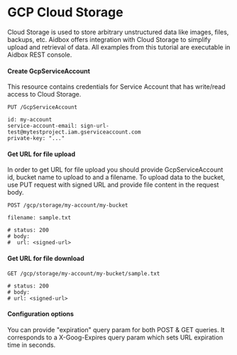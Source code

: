# GCP Cloud Storage

Cloud Storage is used to store arbitrary unstructured data like images, files, backups, etc. Aidbox offers integration with Cloud Storage to simplify upload and retrieval of data. All examples from this tutorial are executable in Aidbox REST console.

#### Create GcpServiceAccount

This resource contains credentials for Service Account that has write/read access to Cloud Storage.

```
PUT /GcpServiceAccount

id: my-account
service-account-email: sign-url-test@mytestproject.iam.gserviceaccount.com
private-key: "..."
```

#### Get URL for file upload

In order to get URL for file upload you should provide GcpServiceAccount id, bucket name to upload to and a filename. To upload data to the bucket, use PUT request with signed URL and provide file content in the request body.

```
POST /gcp/storage/my-account/my-bucket

filename: sample.txt

# status: 200
# body:
#  url: <signed-url> 
```

#### Get URL for file download

```
GET /gcp/storage/my-account/my-bucket/sample.txt

# status: 200
# body:
# url: <signed-url>
```

#### Configuration options

You can provide "expiration" query param for both POST & GET queries. It corresponds to a X-Goog-Expires query param which sets URL expiration time in seconds.
